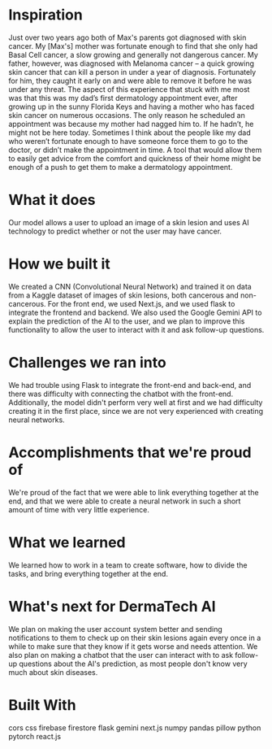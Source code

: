 # Inspiration
Just over two years ago both of Max's parents got diagnosed with skin cancer. My [Max's] mother was fortunate enough to find that she only had Basal Cell cancer, a slow growing and generally not dangerous cancer. My father, however, was diagnosed with Melanoma cancer – a quick growing skin cancer that can kill a person in under a year of diagnosis. Fortunately for him, they caught it early on and were able to remove it before he was under any threat. The aspect of this experience that stuck with me most was that this was my dad’s first dermatology appointment ever, after growing up in the sunny Florida Keys and having a mother who has faced skin cancer on numerous occasions. The only reason he scheduled an appointment was because my mother had nagged him to. If he hadn’t, he might not be here today. Sometimes I think about the people like my dad who weren’t fortunate enough to have someone force them to go to the doctor, or didn’t make the appointment in time. A tool that would allow them to easily get advice from the comfort and quickness of their home might be enough of a push to get them to make a dermatology appointment.

# What it does
Our model allows a user to upload an image of a skin lesion and uses AI technology to predict whether or not the user may have cancer.

# How we built it
We created a CNN (Convolutional Neural Network) and trained it on data from a Kaggle dataset of images of skin lesions, both cancerous and non-cancerous. For the front end, we used Next.js, and we used flask to integrate the frontend and backend. We also used the Google Gemini API to explain the prediction of the AI to the user, and we plan to improve this functionality to allow the user to interact with it and ask follow-up questions.

# Challenges we ran into
We had trouble using Flask to integrate the front-end and back-end, and there was difficulty with connecting the chatbot with the front-end. Additionally, the model didn't perform very well at first and we had difficulty creating it in the first place, since we are not very experienced with creating neural networks.

# Accomplishments that we're proud of
We're proud of the fact that we were able to link everything together at the end, and that we were able to create a neural network in such a short amount of time with very little experience.

# What we learned
We learned how to work in a team to create software, how to divide the tasks, and bring everything together at the end.

# What's next for DermaTech AI
We plan on making the user account system better and sending notifications to them to check up on their skin lesions again every once in a while to make sure that they know if it gets worse and needs attention. We also plan on making a chatbot that the user can interact with to ask follow-up questions about the AI's prediction, as most people don't know very much about skin diseases.

# Built With
cors
css
firebase
firestore
flask
gemini
next.js
numpy
pandas
pillow
python
pytorch
react.js
